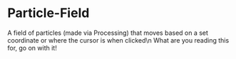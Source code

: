 # Particle-Field
A field of particles (made via Processing) that moves based on a set coordinate or where the cursor is when clicked\n
What are you reading this for, go on with it!
